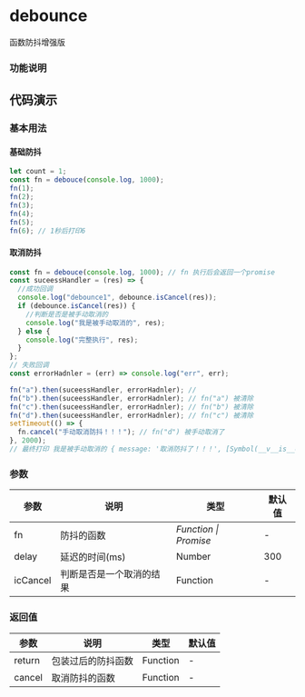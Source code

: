 # debounce

函数防抖增强版

### 功能说明

###

## 代码演示

### 基本用法

#### 基础防抖

```js
let count = 1;
const fn = debouce(console.log, 1000);
fn(1);
fn(2);
fn(3);
fn(4);
fn(5);
fn(6); // 1秒后打印6
```

#### 取消防抖

```js
const fn = debouce(console.log, 1000); // fn 执行后会返回一个promise
const suceessHandler = (res) => {
  //成功回调
  console.log("debounce1", debounce.isCancel(res));
  if (debounce.isCancel(res)) {
    //判断是否是被手动取消的
    console.log("我是被手动取消的", res);
  } else {
    console.log("完整执行", res);
  }
};
// 失败回调
const errorHadnler = (err) => console.log("err", err);

fn("a").then(suceessHandler, errorHadnler); //
fn("b").then(suceessHandler, errorHadnler); // fn("a") 被清除
fn("c").then(suceessHandler, errorHadnler); // fn("b") 被清除
fn("d").then(suceessHandler, errorHadnler); // fn("c") 被清除
setTimeout(() => {
  fn.cancel("手动取消防抖！！！"); // fn("d") 被手动取消了
}, 2000);
// 最终打印 我是被手动取消的 { message: '取消防抖了！！！', [Symbol(__v__is__cancel)]:true }
```

### 参数

| 参数     | 说明                     | 类型                  | 默认值 |
| -------- | ------------------------ | --------------------- | ------ |
| fn       | 防抖的函数               | _Function \| Promise_ | -      |
| delay    | 延迟的时间(ms)           | Number                | 300    |
| icCancel | 判断是否是一个取消的结果 | Function              | -      |

### 返回值

| 参数   | 说明               | 类型     | 默认值 |
| ------ | ------------------ | -------- | ------ |
| return | 包装过后的防抖函数 | Function | -      |
| cancel | 取消防抖的函数     | Function | -      |
